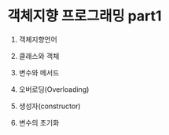 # 객체지향 프로그래밍 part1

1. 객체지향언어

2. 클래스와 객체

3. 변수와 메서드

4. 오버로딩(Overloading)

5. 생성자(constructor)

6. 변수의 초기화